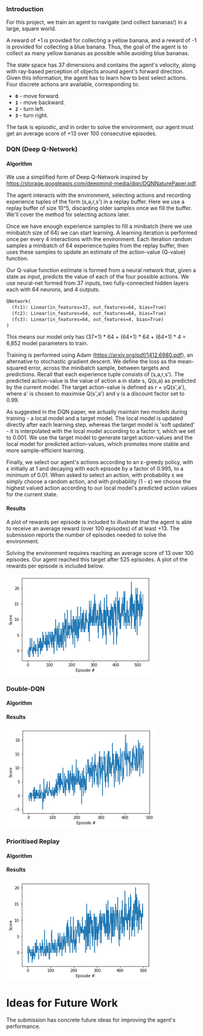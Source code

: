 ### Introduction

For this project, we train an agent to navigate (and collect bananas!) in a large, square world.  

A reward of +1 is provided for collecting a yellow banana, and a reward of -1 is provided for collecting a blue banana.  Thus, the goal of the agent is to collect as many yellow bananas as possible while avoiding blue bananas.  

The state space has 37 dimensions and contains the agent's velocity, along with ray-based perception of objects around agent's forward direction.  Given this information, the agent has to learn how to best select actions.  Four discrete actions are available, corresponding to:
- **`0`** - move forward.
- **`1`** - move backward.
- **`2`** - turn left.
- **`3`** - turn right.

The task is episodic, and in order to solve the environment, our agent must get an average score of +13 over 100 consecutive episodes.


### DQN (Deep Q-Network)

#### Algorithm

We use a simplified form of Deep Q-Network inspired by https://storage.googleapis.com/deepmind-media/dqn/DQNNaturePaper.pdf.

The agent interacts with the environment, selecting actions and recording experience tuples of the form (s,a,r,s') in a replay buffer. Here we use a replay buffer of size 10^5, discarding older samples once we fill the buffer. We'll cover the method for selecting actions later.

Once we have enough experience samples to fill a minibatch (here we use minibatch size of 64) we can start learning. A learning iteration is performed once per every 4 interactions with the environment. Each iteration random samples a minibatch of 64 experience tuples from the replay buffer, then uses these samples to update an estimate of the action-value (Q-value) function.

Our Q-value function estimate is formed from a neural network that, given a state as input, predicts the value of each of the four possible actions. We use neural-net formed from 37 inputs, two fully-connected hidden layers each with 64 neurons, and 4 outputs.

    QNetwork(
      (fc1): Linear(in_features=37, out_features=64, bias=True)
      (fc2): Linear(in_features=64, out_features=64, bias=True)
      (fc3): Linear(in_features=64, out_features=4, bias=True)
    )

This means our model only has (37+1) * 64 + (64+1) * 64 + (64+1) * 4 = 6,852 model parameters to train.

Training is performed using Adam (https://arxiv.org/pdf/1412.6980.pdf), an alternative to stochastic gradient descent. We define the loss as the mean-squared error, across the minibatch sample, between targets and predictions. Recall that each experience tuple consists of (s,a,r,s'). The predicted action-value is the value of action a in state s, Q(s,a) as predicted by the current model. The target action-value is defined as r + γQ(s',a'), where a' is chosen to maximise Q(s',a') and γ is a discount factor set to 0.99.

As suggested in the DQN paper, we actually maintain two models during training - a local model and a target model. The local model is updated directly after each learning step, whereas the target model is 'soft updated' - it is interpolated with the local model according to a factor τ, which we set to 0.001.  We use the target model to generate target action-values and the local model for predicted action-values, which promotes more stable and more sample-efficient learning.

Finally, we select our agent's actions according to an ε-greedy policy, with ε initially at 1 and decaying with each episode by a factor of 0.995, to a minimum of 0.01. When asked to select an action, with probability ε we simply choose a random action, and with probability (1 - ε) we choose the highest valued action according to our local model's predicted action values for the current state.



#### Results

A plot of rewards per episode is included to illustrate that the agent is able to receive an average reward (over 100 episodes) of at least +13. The submission reports the number of episodes needed to solve the environment.

Solving the environment requires reaching an average score of 13 over 100 episodes. Our agent reached this target after 525 episodes. A plot of the rewards per episode is included below.

![Reward Graph of DQN](https://github.com/chris838/banana-collector/blob/master/results/dqn_64_64.png)



### Double-DQN

#### Algorithm

#### Results

![Reward Graph of Double DQN](https://github.com/chris838/banana-collector/blob/master/results/double_dqn_64_64.png)



### Prioritised Replay

#### Algorithm

#### Results

![Reward Graph of Prioritised Replay](https://github.com/chris838/banana-collector/blob/master/results/prioritised_dqn_64_64.png)



# Ideas for Future Work

The submission has concrete future ideas for improving the agent's performance.
